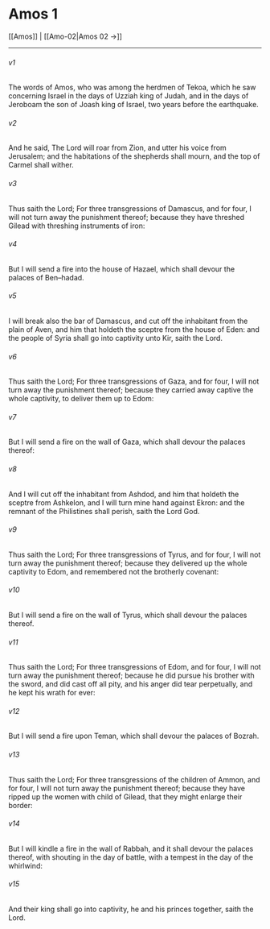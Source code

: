 # Amos 1

[[Amos]] | [[Amo-02|Amos 02 →]]
***

###### v1
The words of Amos, who was among the herdmen of Tekoa, which he saw concerning Israel in the days of Uzziah king of Judah, and in the days of Jeroboam the son of Joash king of Israel, two years before the earthquake.
###### v2
And he said, The Lord will roar from Zion, and utter his voice from Jerusalem; and the habitations of the shepherds shall mourn, and the top of Carmel shall wither.
###### v3
Thus saith the Lord; For three transgressions of Damascus, and for four, I will not turn away the punishment thereof; because they have threshed Gilead with threshing instruments of iron:
###### v4
But I will send a fire into the house of Hazael, which shall devour the palaces of Ben–hadad.
###### v5
I will break also the bar of Damascus, and cut off the inhabitant from the plain of Aven, and him that holdeth the sceptre from the house of Eden: and the people of Syria shall go into captivity unto Kir, saith the Lord.
###### v6
Thus saith the Lord; For three transgressions of Gaza, and for four, I will not turn away the punishment thereof; because they carried away captive the whole captivity, to deliver them up to Edom:
###### v7
But I will send a fire on the wall of Gaza, which shall devour the palaces thereof:
###### v8
And I will cut off the inhabitant from Ashdod, and him that holdeth the sceptre from Ashkelon, and I will turn mine hand against Ekron: and the remnant of the Philistines shall perish, saith the Lord God.
###### v9
Thus saith the Lord; For three transgressions of Tyrus, and for four, I will not turn away the punishment thereof; because they delivered up the whole captivity to Edom, and remembered not the brotherly covenant:
###### v10
But I will send a fire on the wall of Tyrus, which shall devour the palaces thereof.
###### v11
Thus saith the Lord; For three transgressions of Edom, and for four, I will not turn away the punishment thereof; because he did pursue his brother with the sword, and did cast off all pity, and his anger did tear perpetually, and he kept his wrath for ever:
###### v12
But I will send a fire upon Teman, which shall devour the palaces of Bozrah.
###### v13
Thus saith the Lord; For three transgressions of the children of Ammon, and for four, I will not turn away the punishment thereof; because they have ripped up the women with child of Gilead, that they might enlarge their border:
###### v14
But I will kindle a fire in the wall of Rabbah, and it shall devour the palaces thereof, with shouting in the day of battle, with a tempest in the day of the whirlwind:
###### v15
And their king shall go into captivity, he and his princes together, saith the Lord. 
